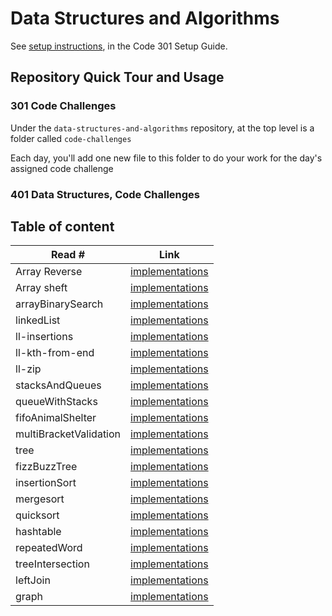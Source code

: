 # Data Structures and Algorithms

See [setup instructions](https://codefellows.github.io/setup-guide/code-301/3-code-challenges), in the Code 301 Setup Guide.

## Repository Quick Tour and Usage

### 301 Code Challenges

Under the `data-structures-and-algorithms` repository, at the top level is a folder called `code-challenges`

Each day, you'll add one new file to this folder to do your work for the day's assigned code challenge

### 401 Data Structures, Code Challenges

## Table of content
| Read # | Link |
|------|------|
| Array Reverse | [implementations](/javascript/arrayReverse/README.md) |
| Array sheft | [implementations](/javascript/arrayShift/README.md) |
| arrayBinarySearch | [implementations](/javascript/arrayBinarySearch/README.md) |
| linkedList | [implementations](/javascript/linkedList/README.md) |
| ll-insertions | [implementations](/javascript/linkedList/README.md) |
| ll-kth-from-end | [implementations](/javascript/linkedList/README.md) |
| ll-zip | [implementations](/javascript/llZip/README.md) |
| stacksAndQueues | [implementations](/javascript/stacksAndQueues/README.md) |
| queueWithStacks | [implementations](/javascript/queueWithStacks/README.md) |
| fifoAnimalShelter | [implementations](/javascript/fifoAnimalShelter/README.md) |
| multiBracketValidation | [implementations](/javascript/multiBracketValidation/README.md) |
| tree | [implementations](/javascript/tree/README.md) |
| fizzBuzzTree | [implementations](/javascript/fizzBuzzTree/README.md) |
| insertionSort | [implementations](/javascript/insertionSort/README.md) |
| mergesort | [implementations](/javascript/mergesort/README.md) |
| quicksort | [implementations](/javascript/quicksort/README.md) |
| hashtable | [implementations](/javascript/hashtable/README.md) |
| repeatedWord | [implementations](/javascript/repeatedWord/README.md) |
| treeIntersection | [implementations](/javascript/treeIntersection/README.md) |
| leftJoin | [implementations](/javascript/leftJoin/README.md) |
| graph | [implementations](/javascript/graph/README.md) |
